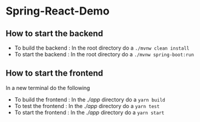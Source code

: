 # Spring-React-Demo

## How to start the backend

 * To build the backend : In the root directory do a  `./mvnw clean install` 
 * To start the backend : In the root directory do a  `./mvnw spring-boot:run`

## How to start the frontend

In a new terminal do the following 

 * To build the frontend : In the *./app* directory  do a  `yarn build` 
 * To test the frontend : In the *./app* directory  do a  `yarn test` 
 * To start the frontend : In the *./app* directory  do a  `yarn start` 